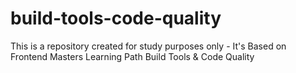 # build-tools-code-quality
This is a repository created for study purposes only - It's Based on Frontend Masters Learning Path Build Tools &amp; Code Quality
